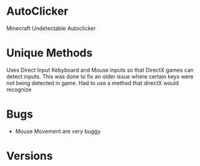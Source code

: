 # AutoClicker
Minecraft Undetectable Autoclicker

# Unique Methods
Uses Direct Input Kebyboard and Mouse inputs so that DirectX games can detect inputs. This was done to fix an older issue where certain keys were not being detected in game.
Had to use a method that directX would recognize

# Bugs
* Mouse Movement are very buggy
# Versions


